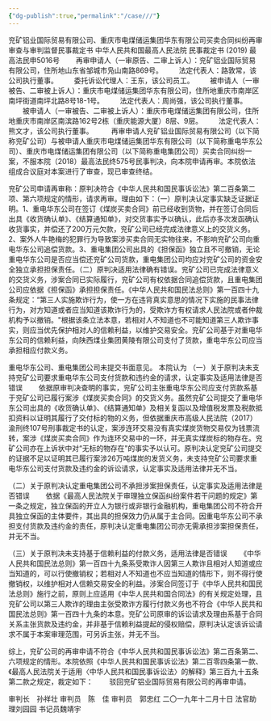 ```yaml
---
{"dg-publish":true,"permalink":"/case///"}
---
```



兖矿铝业国际贸易有限公司、重庆市电煤储运集团华东有限公司买卖合同纠纷再审审查与审判监督民事裁定书
中华人民共和国最高人民法院
民事裁定书
     (2019) 最高法民申5016号
　　再审申请人（一审原告、二审上诉人）：兖矿铝业国际贸易有限公司，住所地山东省邹城市凫山南路869号。
　　法定代表人：路敦常，该公司执行董事。
　　委托诉讼代理人：王东，该公司员工。
　　被申请人（一审被告、二审被上诉人）：重庆市电煤储运集团华东有限公司，住所地重庆市南岸区南坪街道南坪北路8号18-1号。
　　法定代表人：周尚强，该公司执行董事。
　　被申请人（一审被告、二审被上诉人）：重庆市电煤储运集团有限公司，住所地重庆市南岸区南滨路162号2栋（重庆能源大厦）8层、9层。
　　法定代表人：熊文才，该公司执行董事。
　　
再审申请人兖矿铝业国际贸易有限公司（以下简称兖矿公司）与被申请人重庆市电煤储运集团华东有限公司（以下简称重电华东公司）、重庆市电煤储运集团有限公司（以下简称重电集团公司）买卖合同纠纷一案，不服本院（2018）最高法民终575号民事判决，向本院申请再审。本院依法组成合议庭对本案进行了审查，现已审查终结。

兖矿公司申请再审称：原判决符合《中华人民共和国民事诉讼法》第二百条第二项、第六项规定的情形，请求再审。理由如下：（一）原判决认定事实缺乏证据证明。1、重电华东公司在签订《煤炭买卖合同》前已经收到货物，并在签订合同后出具《收货确认单》、《结算通知单》，对交货事实予以确认，此后亦多次发函确认收货事实，并偿还了200万元欠款，兖矿公司已经完成法律意义上的交货义务。2、案外人牛艳梅的犯罪行为导致案涉买卖合同无实物往来，不影响兖矿公司向重电华东公司追偿货款。3、重电集团公司出具的《担保函》独立且不可撤销，无论重电华东公司是否应当偿还兖矿公司货款，重电集团公司均应对兖矿公司的资金安全独立承担担保责任。（二）原判决适用法律确有错误。兖矿公司已完成法律意义的交货义务，涉案合同已实际履行，兖矿公司有权依据合同追偿货款，且重电集团公司应依据《担保函》承担担保责任。《中华人民共和国民法总则》第一百四十九条规定：“第三人实施欺诈行为，使一方在违背真实意思的情况下实施的民事法律行为，对方知道或者应当知道该欺诈行为的，受欺诈方有权请求人民法院或者仲裁机构予以撤销。"根据该条立法本意，若相对人不知道也不可能知道第三人欺诈事实，则应当优先保护相对人的信赖利益，以维护交易安全。兖矿公司基于对重电华东公司的信赖利益，向陕西煤业集团黄陵有限公司支付了货款，重电华东公司应当承担相应付款义务。

重电华东公司、重电集团公司未提交书面意见。
本院认为
（一）关于原判决未支持兖矿公司要求重电华东公司支付货款和违约金的请求，认定事实及适用法律是否错误
　　依据原审判决查明的事实，兖矿公司主张重电华东公司应支付货款系基于兖矿公司已履行案涉《煤炭买卖合同》的交货义务。虽然兖矿公司提交了重电华东公司出具的《收货确认单》、《结算通知单》及相关复函以及增值税发票及税款抵扣资料以证明其履行了交付标的物的义务，但依据重庆市高级人民法院（2017）渝刑终107号刑事裁定书的认定，案涉连环交易没有真实煤炭货物交易仅为钱票流转，案涉《煤炭买卖合同》作为连环交易中的一环，并无真实煤炭标的物存在。兖矿公司亦在上诉状中对“无标的物存在"的事实予以认可。原判决认定兖矿公司提交的证据不足以证明其已履行案涉26万吨煤炭的发货义务，未支持兖矿公司要求重电华东公司支付货款及违约金的诉讼请求，认定事实及适用法律并无不当。

（二）关于原判决认定重电集团公司不承担涉案担保责任，认定事实及适用法律是否错误
　　依据《最高人民法院关于审理独立保函纠纷案件若干问题的规定》第一条之规定，独立保函的开立人为银行或非银行金融机构，重电集团公司不符合开具独立保函的主体要件，其出具的担保效力仍从属于主合同。因重电华东公司不承担支付货款及违约金的责任，原判决认定重电集团公司亦无需承担涉案担保责任，并无不当。

（三）关于原判决未支持基于信赖利益的付款义务，适用法律是否错误
　　《中华人民共和国民法总则》第一百四十九条系受欺诈人因第三人欺诈且相对人知道或应当知道的，可以行使撤销权；若相对人不知道也不应当知道的情形下，则不得行使撤销权，以维护相对人信赖交易安全的利益。涉案合同签订于《中华人民共和国民法总则》施行之前，原则上应适用《中华人民共和国合同法》的有关规定处理，且兖矿公司以第三人欺诈的理由主张受欺诈方履行付款义务也不符合《中华人民共和国民法总则》第一百四十九条的本意。兖矿公司原审的诉讼请求及理由系基于合同关系主张货款及违约金，并非基于信赖利益提起的侵权赔偿，原判决认定该诉讼请求不属于本案审理范围，可另诉主张，并无不当。

综上，兖矿公司的再审申请不符合《中华人民共和国民事诉讼法》第二百条第二、六项规定的情形。本院依照《中华人民共和国民事诉讼法》第二百零四条第一款、《最高人民法院关于适用〈中华人民共和国民事诉讼法〉的解释》第三百九十五条第二款之规定，裁定如下：
　　驳回兖矿铝业国际贸易有限公司的再审申请。
     
审判长　孙祥壮
审判员　陈　佳
审判员　郭忠红
二〇一九年十二月十日
法官助理刘园园
书记员魏靖宇
